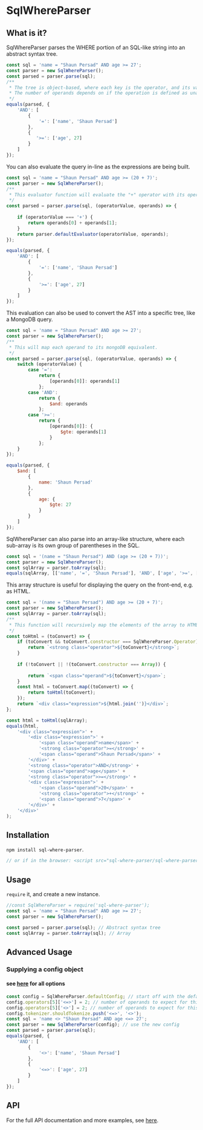 # SqlWhereParser

## What is it?

SqlWhereParser parses the WHERE portion of an SQL-like string into an abstract syntax tree.

```js
const sql = 'name = "Shaun Persad" AND age >= 27';
const parser = new SqlWhereParser();
const parsed = parser.parse(sql);
/**
 * The tree is object-based, where each key is the operator, and its value is an array of the operands.
 * The number of operands depends on if the operation is defined as unary, binary, or ternary in the config.
 */
equals(parsed, {
    'AND': [
        {
            '=': ['name', 'Shaun Persad']
        },
        {
           '>=': ['age', 27] 
        }
    ]
});
```

You can also evaluate the query in-line as the expressions are being built.

```js
const sql = 'name = "Shaun Persad" AND age >= (20 + 7)';
const parser = new SqlWhereParser();
/**
 * This evaluator function will evaluate the "+" operator with its operands by adding its operands together.
 */
const parsed = parser.parse(sql, (operatorValue, operands) => {
    
    if (operatorValue === '+') {
        return operands[0] + operands[1];
    }
    return parser.defaultEvaluator(operatorValue, operands);
});

equals(parsed, {
    'AND': [
        {
            '=': ['name', 'Shaun Persad']
        },
        {
            '>=': ['age', 27]
        }
    ]
});
```

This evaluation can also be used to convert the AST into a specific tree, like a MongoDB query.

```js
const sql = 'name = "Shaun Persad" AND age >= 27';
const parser = new SqlWhereParser();
/**
 * This will map each operand to its mongoDB equivalent.
 */
const parsed = parser.parse(sql, (operatorValue, operands) => {
    switch (operatorValue) {
        case '=':
            return {
                [operands[0]]: operands[1]
            };
        case 'AND':
            return {
                $and: operands
            };
        case '>=':
            return {
                [operands[0]]: {
                    $gte: operands[1]
                }
            };
    }
});

equals(parsed, {
    $and: [
        {
            name: 'Shaun Persad'
        },
        {
            age: {
                $gte: 27
            }
        }
    ]
});
```

SqlWhereParser can also parse into an array-like structure, where each sub-array is its own group of parentheses in the SQL.

```js
const sql = '(name = "Shaun Persad") AND (age >= (20 + 7))';
const parser = new SqlWhereParser();
const sqlArray = parser.toArray(sql);
equals(sqlArray, [['name', '=', 'Shaun Persad'], 'AND', ['age', '>=', [20, '+', 7]]]);
```

This array structure is useful for displaying the query on the front-end, e.g. as HTML.

```js
const sql = '(name = "Shaun Persad") AND age >= (20 + 7)';
const parser = new SqlWhereParser();
const sqlArray = parser.toArray(sql);
/**
 * This function will recursively map the elements of the array to HTML.
 */
const toHtml = (toConvert) => {
    if (toConvert && toConvert.constructor === SqlWhereParser.Operator) {
        return `<strong class="operator">${toConvert}</strong>`;
    }
    
    if (!toConvert || !(toConvert.constructor === Array)) {
        
        return `<span class="operand">${toConvert}</span>`;
    }
    const html = toConvert.map((toConvert) => {
        return toHtml(toConvert);
    });
    return `<div class="expression">${html.join('')}</div>`;
};

const html = toHtml(sqlArray);
equals(html,
    '<div class="expression">' +
        '<div class="expression">' +
            '<span class="operand">name</span>' +
            '<strong class="operator">=</strong>' +
            '<span class="operand">Shaun Persad</span>' +
        '</div>' +
        '<strong class="operator">AND</strong>' +
        '<span class="operand">age</span>' +
        '<strong class="operator">>=</strong>' +
        '<div class="expression">' +
            '<span class="operand">20</span>' +
            '<strong class="operator">+</strong>' +
            '<span class="operand">7</span>' +
        '</div>' +
    '</div>'
);
```


## Installation

`npm install sql-where-parser`.

```js
// or if in the browser: <script src="sql-where-parser/sql-where-parser.min.js"></script>
```


## Usage

`require` it, and create a new instance.

```js
//const SqlWhereParser = require('sql-where-parser');
const sql = 'name = "Shaun Persad" AND age >= 27';
const parser = new SqlWhereParser();

const parsed = parser.parse(sql); // Abstract syntax tree
const sqlArray = parser.toArray(sql); // Array
```


## Advanced Usage
### Supplying a config object

#### see [here](https://github.com/shaunpersad/sql-where-parser/blob/master/API.md#defaultconfigobject) for all options

```js
const config = SqlWhereParser.defaultConfig; // start off with the default config.
config.operators[5]['<=>'] = 2; // number of operands to expect for this operator.
config.operators[5]['<>'] = 2; // number of operands to expect for this operator.
config.tokenizer.shouldTokenize.push('<=>', '<>');
const sql = 'name <> "Shaun Persad" AND age <=> 27';
const parser = new SqlWhereParser(config); // use the new config
const parsed = parser.parse(sql);
equals(parsed, {
    'AND': [
        {
            '<>': ['name', 'Shaun Persad']
        },
        {
            '<=>': ['age', 27]
        }
    ]
});
```

## API
For the full API documentation and more examples, see [here](https://github.com/shaunpersad/sql-where-parser/blob/master/API.md).